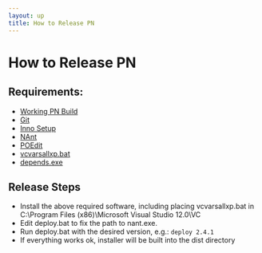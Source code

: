 ```yaml
---
layout: up
title: How to Release PN
---
```

# How to Release PN

## Requirements:

  * [Working PN Build](http://www.pnotepad.org/docs/dev/how_to_compile_pn/)
  * [Git](http://git-scm.com/downloads/guis)
  * [Inno Setup](http://www.jrsoftware.org/isdl.php)
  * [NAnt](http://nant.sourceforge.net/)
  * [POEdit](http://poedit.net/download)
  * [vcvarsallxp.bat](https://github.com/simonsteele/pn/blob/master/pnwtl/tools/vs2013/vcvarsallxp.bat)
  * [depends.exe](http://www.dependencywalker.com/)

## Release Steps

  - Install the above required software, including placing vcvarsallxp.bat in
      C:\Program Files (x86)\Microsoft Visual Studio 12.0\VC
  - Edit deploy.bat to fix the path to nant.exe.
  - Run deploy.bat with the desired version, e.g.: `deploy 2.4.1`
  - If everything works ok, installer will be built into the dist directory
